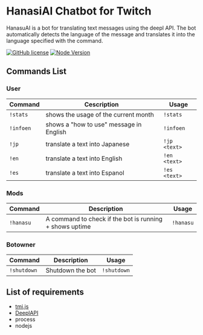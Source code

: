 # HanasiAI Chatbot for Twitch
HanasuAI is a bot for translating text messages using the deepl API. The bot automatically detects the language of the message and translates it into the language specified with the command. 

[![GitHub license](https://img.shields.io/badge/license-MIT-blue.svg)](https://github.com/BielefeldJ/HanasuAI/blob/main/LICENSE)
[![Node Version](https://img.shields.io/node/v/tmi.js.svg?style=flat)](https://www.npmjs.org/package/tmi.js)


Commands List
-------------

### User ###

Command | Cescription | Usage
----------------|--------------|-------
`!stats` | shows the usage of the current month | `!stats`
`!infoen` | shows a "how to use" message in English | `!infoen`
`!jp` | translate a text into Japanese | `!jp <text>`
`!en` | translate a text into English | `!en <text>`
`!es` | translate a text into Espanol | `!es <text>`



### Mods ###
Command | Description | Usage
----------------|--------------|-------
`!hanasu` | A command to check if the bot is running + shows uptime | `!hanasu`

### Botowner ###
Command | Description | Usage
----------------|--------------|-------
`!shutdown` | Shutdown the bot | `!shutdown`


List of requirements
-------------
* [tmi.js](https://github.com/tmijs/tmi.js)
* [DeeplAPI](https://www.deepl.com/pro?cta=header-prices/)
* process
* nodejs
    
